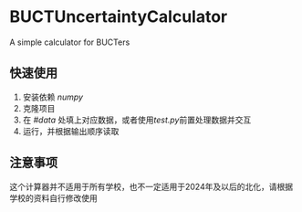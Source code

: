 # BUCTUncertaintyCalculator
A simple calculator for BUCTers

## 快速使用
1. 安装依赖 *numpy*
2. 克隆项目
3. 在 *#data* 处填上对应数据，或者使用*test.py*前置处理数据并交互
4. 运行，并根据输出顺序读取
   
## 注意事项
这个计算器并不适用于所有学校，也不一定适用于2024年及以后的北化，请根据学校的资料自行修改使用

